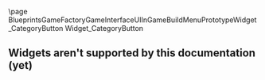 \page BlueprintsGameFactoryGameInterfaceUIInGameBuildMenuPrototypeWidget_CategoryButton Widget_CategoryButton
## Widgets aren't supported by this documentation (yet)
